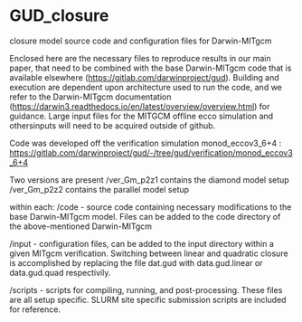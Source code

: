 # GUD_closure
closure model
source code and configuration files for Darwin-MITgcm

Enclosed here are the necessary files to reproduce results in our main paper, that need to be combined with the base Darwin-MITgcm code that is available elsewhere (https://gitlab.com/darwinproject/gud). Building and execution are dependent upon architecture used to run the code, and we refer to the Darwin-MITgcm documentation (https://darwin3.readthedocs.io/en/latest/overview/overview.html) for guidance.  Large input files for the MITGCM offline ecco simulation and othersinputs will need to be acquired outside of github.

Code was developed off the verification simulation monod_eccov3_6+4 : https://gitlab.com/darwinproject/gud/-/tree/gud/verification/monod_eccov3_6+4

Two versions are present
/ver_Gm_p2z1 contains the diamond model setup
/ver_Gm_p2z2 contains the parallel model setup

within each:
/code - source code containing necessary modifications to the base Darwin-MITgcm model. Files can be added to the code directory of the above-mentioned Darwin-MITgcm

/input - configuration files, can be added to the input directory within a given MITgcm verification.   Switching between linear and quadratic closure is accomplished by replacing the file dat.gud with data.gud.linear or data.gud.quad respectivily.

/scripts - scripts for compiling, running, and post-processing. These files are all setup specific.  SLURM site specific submission scripts are included for reference.
